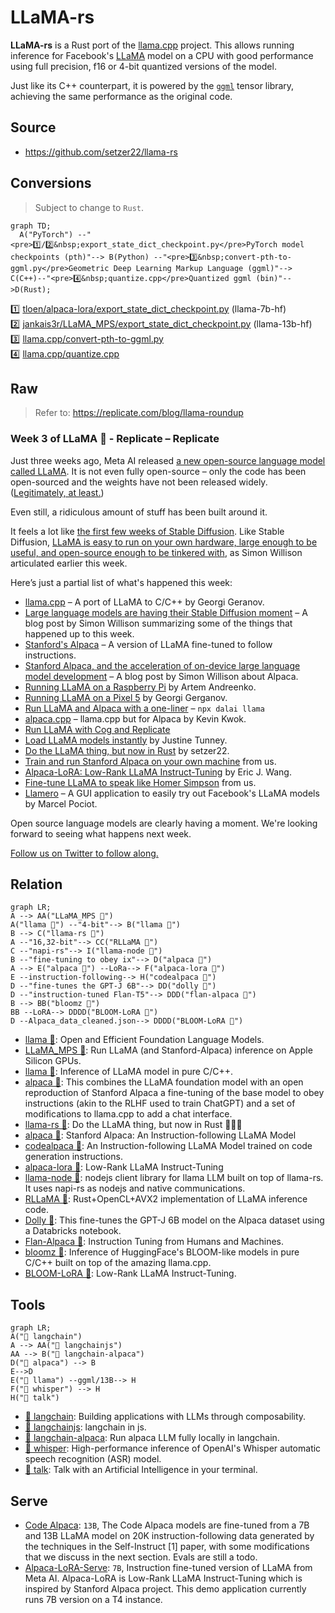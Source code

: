 # LLaMA-rs

**LLaMA-rs** is a Rust port of the
[llama.cpp](https://github.com/ggerganov/llama.cpp) project. This allows running
inference for Facebook's [LLaMA](https://github.com/facebookresearch/llama)
model on a CPU with good performance using full precision, f16 or 4-bit
quantized versions of the model.

Just like its C++ counterpart, it is powered by the
[`ggml`](https://github.com/ggerganov/ggml) tensor library, achieving the same performance as the original code.

## Source

- https://github.com/setzer22/llama-rs

## Conversions

> Subject to change to `Rust`.

```mermaid
graph TD;
  A("PyTorch") --"<pre>1️⃣/2️⃣&nbsp;export_state_dict_checkpoint.py</pre>PyTorch model checkpoints (pth)"--> B(Python) --"<pre>3️⃣&nbsp;convert-pth-to-ggml.py</pre>Geometric Deep Learning Markup Language (ggml)"--> C(C++)--"<pre>4️⃣&nbsp;quantize.cpp</pre>Quantized ggml (bin)"-->D(Rust);
```

1️⃣ [tloen/alpaca-lora/export_state_dict_checkpoint.py](https://github.com/tloen/alpaca-lora/blob/main/export_state_dict_checkpoint.py) (llama-7b-hf)  
2️⃣ [jankais3r/LLaMA_MPS/export_state_dict_checkpoint.py](https://github.com/jankais3r/LLaMA_MPS/blob/main/export_state_dict_checkpoint.py) (llama-13b-hf)  
3️⃣ [llama.cpp/convert-pth-to-ggml.py](https://github.com/ggerganov/llama.cpp/blob/master/convert-pth-to-ggml.py)  
4️⃣ [llama.cpp/quantize.cpp](https://github.com/ggerganov/llama.cpp/blob/master/quantize.cpp)

## Raw

> Refer to: https://replicate.com/blog/llama-roundup

### Week 3 of LLaMA 🦙 - Replicate – Replicate

Just three weeks ago, Meta AI released [a new open-source language model called LLaMA](https://ai.facebook.com/blog/large-language-model-llama-meta-ai/). It is not even fully open-source – only the code has been open-sourced and the weights have not been released widely. ([Legitimately, at least.](https://github.com/facebookresearch/llama/pull/73))

Even still, a ridiculous amount of stuff has been built around it.

It feels a lot like [the first few weeks of Stable Diffusion](https://multimodal.art/news/1-week-of-stable-diffusion). Like Stable Diffusion, [LLaMA is easy to run on your own hardware, large enough to be useful, and open-source enough to be tinkered with](https://simonwillison.net/2023/Mar/11/llama/), as Simon Willison articulated earlier this week.

Here’s just a partial list of what's happened this week:

- [llama.cpp](https://github.com/ggerganov/llama.cpp) – A port of LLaMA to C/C++ by Georgi Geranov.
- [Large language models are having their Stable Diffusion moment](https://simonwillison.net/2023/Mar/11/llama/) – A blog post by Simon Willison summarizing some of the things that happened up to this week.
- [Stanford's Alpaca](https://crfm.stanford.edu/2023/03/13/alpaca.html) – A version of LLaMA fine-tuned to follow instructions.
- [Stanford Alpaca, and the acceleration of on-device large language model development](https://simonwillison.net/2023/Mar/13/alpaca/) – A blog post by Simon Willison about Alpaca.
- [Running LLaMA on a Raspberry Pi](https://twitter.com/miolini/status/1634982361757790209) by Artem Andreenko.
- [Running LLaMA on a Pixel 5](https://twitter.com/ggerganov/status/1635605532726681600) by Georgi Gerganov.
- [Run LLaMA and Alpaca with a one-liner](https://cocktailpeanut.github.io/dalai) – `npx dalai llama`
- [alpaca.cpp](https://github.com/antimatter15/alpaca.cpp) – llama.cpp but for Alpaca by Kevin Kwok.
- [Run LLaMA with Cog and Replicate](https://github.com/replicate/cog-llama)
- [Load LLaMA models instantly](https://twitter.com/justinetunney/status/1636628000493174784) by Justine Tunney.
- [Do the LLaMA thing, but now in Rust](https://github.com/setzer22/llama-rs) by setzer22.
- [Train and run Stanford Alpaca on your own machine](https://replicate.com/blog/replicate-alpaca) from us.
- [Alpaca-LoRA: Low-Rank LLaMA Instruct-Tuning](https://github.com/tloen/alpaca-lora) by Eric J. Wang.
- [Fine-tune LLaMA to speak like Homer Simpson](https://replicate.com/blog/fine-tune-llama-to-speak-like-homer-simpson) from us.
- [Llamero](https://github.com/mpociot/llamero/) – A GUI application to easily try out Facebook's LLaMA models by Marcel Pociot.

Open source language models are clearly having a moment. We're looking forward to seeing what happens next week.

[Follow us on Twitter to follow along.](https://twitter.com/replicatehq)

## Relation

```mermaid
graph LR;
A --> AA("LLaMA_MPS 🐍")
A("llama 🐍") --"4-bit"--> B("llama 🐇")
B --> C("llama-rs 🦀")
A --"16,32-bit"--> CC("RLLaMA 🦀")
C --"napi-rs"--> I("llama-node 🐥")
B --"fine-tuning to obey ix"--> D("alpaca 🐇")
A --> E("alpaca 🐍") --LoRa--> F("alpaca-lora 🐍")
E --instruction-following--> H("codealpaca 🐍")
D --"fine-tunes the GPT-J 6B"--> DD("dolly 🐍")
D --"instruction-tuned Flan-T5"--> DDD("flan-alpaca 🐍")
B --> BB("bloomz 🐇")
BB --LoRA--> DDDD("BLOOM-LoRA 🐍")
D --Alpaca_data_cleaned.json--> DDDD("BLOOM-LoRA 🐍")
```

- [llama 🐍](https://github.com/facebookresearch/llama): Open and Efficient Foundation Language Models.
- [LLaMA_MPS 🐍](https://github.com/jankais3r/LLaMA_MPS): Run LLaMA (and Stanford-Alpaca) inference on Apple Silicon GPUs.
- [llama 🐇](https://github.com/ggerganov/llama.cpp): Inference of LLaMA model in pure C/C++.
- [alpaca 🐇](https://github.com/antimatter15/alpaca.cpp): This combines the LLaMA foundation model with an open reproduction of Stanford Alpaca a fine-tuning of the base model to obey instructions (akin to the RLHF used to train ChatGPT) and a set of modifications to llama.cpp to add a chat interface.
- [llama-rs 🦀](https://github.com/setzer22/llama-rs): Do the LLaMA thing, but now in Rust 🦀🚀🦙
- [alpaca 🐍](https://github.com/tatsu-lab/stanford_alpaca): Stanford Alpaca: An Instruction-following LLaMA Model
- [codealpaca 🐍](https://github.com/sahil280114/codealpaca): An Instruction-following LLaMA Model trained on code generation instructions.
- [alpaca-lora 🐍](https://github.com/tloen/alpaca-lora): Low-Rank LLaMA Instruct-Tuning
- [llama-node 🐥](https://github.com/hlhr202/llama-node): nodejs client library for llama LLM built on top of llama-rs. It uses napi-rs as nodejs and native communications.
- [RLLaMA 🦀](https://github.com/Noeda/rllama): Rust+OpenCL+AVX2 implementation of LLaMA inference code.
- [Dolly 🐍](https://github.com/databrickslabs/dolly): This fine-tunes the GPT-J 6B model on the Alpaca dataset using a Databricks notebook.
- [Flan-Alpaca 🐍](https://github.com/declare-lab/flan-alpaca): Instruction Tuning from Humans and Machines.
- [bloomz 🐇](https://github.com/NouamaneTazi/bloomz.cpp): Inference of HuggingFace's BLOOM-like models in pure C/C++ built on top of the amazing llama.cpp.
- [BLOOM-LoRA 🐍](https://github.com/linhduongtuan/BLOOM-LORA): Low-Rank LLaMA Instruct-Tuning.

## Tools

```mermaid
graph LR;
A("🐍 langchain")
A --> AA("🐥 langchainjs")
AA --> B("🐥 langchain-alpaca")
D("🐇 alpaca") --> B
E-->D
E("🐇 llama") --ggml/13B--> H
F("🐇 whisper") --> H
H("🐇 talk")
```

- [🐍 langchain](https://github.com/hwchase17/langchain): Building applications with LLMs through composability.
- [🐥 langchainjs](https://github.com/hwchase17/langchainjs): langchain in js.
- [🐥 langchain-alpaca](https://github.com/linonetwo/langchain-alpaca): Run alpaca LLM fully locally in langchain.
- [🐇 whisper](https://github.com/ggerganov/whisper.cpp): High-performance inference of OpenAI's Whisper automatic speech recognition (ASR) model.
- [🐇 talk](https://github.com/ggerganov/whisper.cpp/tree/master/examples/talk): Talk with an Artificial Intelligence in your terminal.

## Serve

- [Code Alpaca](https://huggingface.co/spaces/sahil2801/CodeAlpaca): `13B`, The Code Alpaca models are fine-tuned from a 7B and 13B LLaMA model on 20K instruction-following data generated by the techniques in the Self-Instruct [1] paper, with some modifications that we discuss in the next section. Evals are still a todo.
- [Alpaca-LoRA-Serve](https://huggingface.co/spaces/chansung/Alpaca-LoRA-Serve): `7B`, Instruction fine-tuned version of LLaMA from Meta AI. Alpaca-LoRA is Low-Rank LLaMA Instruct-Tuning which is inspired by Stanford Alpaca project. This demo application currently runs 7B version on a T4 instance.
